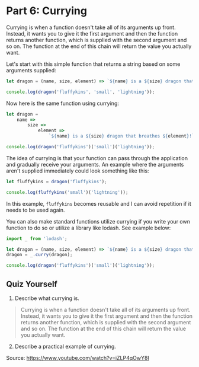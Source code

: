 # Part 6: Currying #

Currying is when a function doesn't take all of its arguments up front. Instead, it wants you to give it the first argument and then the function returns another function, which is supplied with the second argument and so on. The function at the end of this chain will return the value you actually want.

Let's start with this simple function that returns a string based on some arguments supplied:

```javascript
let dragon = (name, size, element) => `${name} is a ${size} dragon that breathes ${element}!`;

console.log(dragon('fluffykins', 'small', 'lightning'));
```

Now here is the same function using currying:

```javascript
let dragon =
	name =>
		size =>
			element =>
				`${name} is a ${size} dragon that breathes ${element}!`;

console.log(dragon('fluffykins')('small')('lightning'));
```

The idea of currying is that your function can pass through the application and gradually receive your arguments. An example where the arguments aren't supplied immediately could look something like this:

```javascript
let fluffykins = dragon('fluffykins');

console.log(fluffykins('small')('lightning'));
```

In this example, ```fluffykins``` becomes reusable and I can avoid repetition if it needs to be used again.

You can also make standard functions utilize currying if you write your own function to do so or utilize a library like lodash. See example below:

```javascript
import _ from 'lodash';

let dragon = (name, size, element) => `${name} is a ${size} dragon that breathes ${element}!`;
dragon = _.curry(dragon);

console.log(dragon('fluffykins')('small')('lightning'));
```

## Quiz Yourself ##

1. Describe what currying is.
> Currying is when a function doesn't take all of its arguments up front. Instead, it wants you to give it the first argument and then the function returns another function, which is supplied with the second argument and so on. The function at the end of this chain will return the value you actually want.

2. Describe a practical example of currying.

Source: https://www.youtube.com/watch?v=iZLP4qOwY8I
